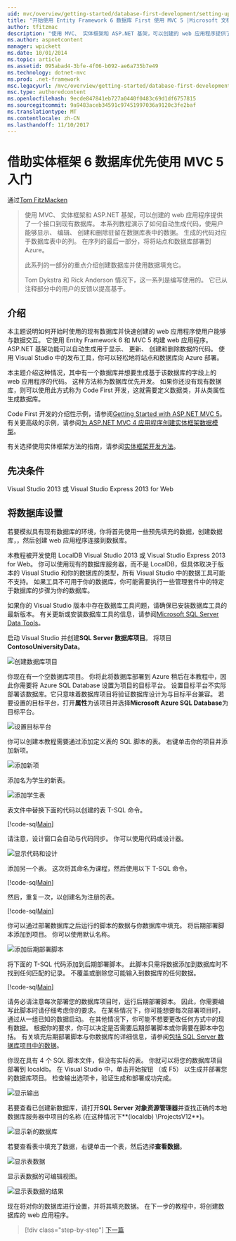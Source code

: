 ```yaml
---
uid: mvc/overview/getting-started/database-first-development/setting-up-database
title: "开始使用 Entity Framework 6 数据库 First 使用 MVC 5 |Microsoft 文档"
author: tfitzmac
description: "使用 MVC、 实体框架和 ASP.NET 基架，可以创建的 web 应用程序提供了一个接口到现有数据库。 此教程系列..."
ms.author: aspnetcontent
manager: wpickett
ms.date: 10/01/2014
ms.topic: article
ms.assetid: 095abad4-3bfe-4f06-b092-ae6a735b7e49
ms.technology: dotnet-mvc
ms.prod: .net-framework
msc.legacyurl: /mvc/overview/getting-started/database-first-development/setting-up-database
msc.type: authoredcontent
ms.openlocfilehash: 9ecde847841eb727a0440f0483c69d1df6757815
ms.sourcegitcommit: 9a9483aceb34591c97451997036a9120c3fe2baf
ms.translationtype: MT
ms.contentlocale: zh-CN
ms.lasthandoff: 11/10/2017
---
```

<a name="getting-started-with-entity-framework-6-database-first-using-mvc-5"></a>借助实体框架 6 数据库优先使用 MVC 5 入门
====================
通过[Tom FitzMacken](https://github.com/tfitzmac)

> 使用 MVC、 实体框架和 ASP.NET 基架，可以创建的 web 应用程序提供了一个接口到现有数据库。 本系列教程演示了如何自动生成代码，使用户能够显示、 编辑、 创建和删除驻留在数据库表中的数据。 生成的代码对应于数据库表中的列。 在序列的最后一部分，将将站点和数据库部署到 Azure。
> 
> 此系列的一部分的重点介绍创建数据库并使用数据填充它。
> 
> Tom Dykstra 和 Rick Anderson 情况下，这一系列是编写使用的。 它已从注释部分中的用户的反馈以提高基于。


## <a name="introduction"></a>介绍

本主题说明如何开始时使用的现有数据库并快速创建的 web 应用程序使用户能够与数据交互。 它使用 Entity Framework 6 和 MVC 5 构建 web 应用程序。 ASP.NET 基架功能可以自动生成用于显示、 更新、 创建和删除数据的代码。 使用 Visual Studio 中的发布工具，你可以轻松地将站点和数据库向 Azure 部署。

本主题介绍这种情况，其中有一个数据库并想要生成基于该数据库的字段上的 web 应用程序的代码。 这种方法称为数据库优先开发。 如果你还没有现有数据库，则可以使用此方式称为 Code First 开发，这就需要定义数据类，并从类属性生成数据库。

Code First 开发的介绍性示例，请参阅[Getting Started with ASP.NET MVC 5](../introduction/getting-started.md)。 有关更高级的示例，请参阅[为 ASP.NET MVC 4 应用程序创建实体框架数据模型](../getting-started-with-ef-using-mvc/creating-an-entity-framework-data-model-for-an-asp-net-mvc-application.md)。

有关选择使用实体框架方法的指南，请参阅[实体框架开发方法](https://msdn.microsoft.com/en-us/library/ms178359.aspx#dbfmfcf)。

## <a name="prerequisites"></a>先决条件

Visual Studio 2013 或 Visual Studio Express 2013 for Web

## <a name="set-up-the-database"></a>将数据库设置

若要模拟具有现有数据库的环境，你将首先使用一些预先填充的数据，创建数据库，，然后创建 web 应用程序连接到数据库。

本教程被开发使用 LocalDB Visual Studio 2013 或 Visual Studio Express 2013 for Web。 你可以使用现有的数据库服务器，而不是 LocalDB，但具体取决于版本的 Visual Studio 和你的数据库的类型，所有 Visual Studio 中的数据工具可能不支持。 如果工具不可用于你的数据库，你可能需要执行一些管理套件中的特定于数据库的步骤为你的数据库。

如果你的 Visual Studio 版本中存在数据库工具问题，请确保已安装数据库工具的最新版本。 有关更新或安装数据库工具的信息，请参阅[Microsoft SQL Server Data Tools](https://msdn.microsoft.com/en-us/data/hh297027)。

启动 Visual Studio 并创建**SQL Server 数据库项目**。 将项目**ContosoUniversityData**。

![创建数据库项目](setting-up-database/_static/image1.png)

你现在有一个空数据库项目。 你将此将数据库部署到 Azure 稍后在本教程中，因此你需要将 Azure SQL Database 设置为项目的目标平台。 设置目标平台不实际部署该数据库。它只意味着数据库项目将验证数据库设计为与目标平台兼容。 若要设置的目标平台，打开**属性**为该项目并选择**Microsoft Azure SQL Database**为目标平台。

![设置目标平台](setting-up-database/_static/image2.png)

你可以创建本教程需要通过添加定义表的 SQL 脚本的表。 右键单击你的项目并添加新项。

![添加新项](setting-up-database/_static/image3.png)

添加名为学生的新表。

![添加学生表](setting-up-database/_static/image4.png)

表文件中替换下面的代码以创建的表 T-SQL 命令。

[!code-sql[Main](setting-up-database/samples/sample1.sql)]

请注意，设计窗口会自动与代码同步。 你可以使用代码或设计器。

![显示代码和设计](setting-up-database/_static/image5.png)

添加另一个表。 这次将其命名为课程，然后使用以下 T-SQL 命令。

[!code-sql[Main](setting-up-database/samples/sample2.sql)]

然后，重复一次，以创建名为注册的表。

[!code-sql[Main](setting-up-database/samples/sample3.sql)]

你可以通过部署数据库之后运行的脚本的数据与你数据库中填充。 将后期部署脚本添加到项目。 你可以使用默认名称。

![添加后期部署脚本](setting-up-database/_static/image6.png)

将下面的 T-SQL 代码添加到后期部署脚本。 此脚本只需将数据添加到数据库时不找到任何匹配的记录。 不覆盖或删除您可能输入到数据库的任何数据。

[!code-sql[Main](setting-up-database/samples/sample4.sql)]

请务必请注意每次部署您的数据库项目时，运行后期部署脚本。 因此，你需要编写此脚本时请仔细考虑你的要求。 在某些情况下，你可能想要每次部署项目时，通过从一组已知的数据启动。 在其他情况下，你可能不想要更改任何方式中的现有数据。 根据你的要求，你可以决定是否需要后期部署脚本或你需要在脚本中包括。 有关填充后期部署脚本与你数据库的详细信息，请参阅[包括 SQL Server 数据库项目中的数据](https://blogs.msdn.com/b/ssdt/archive/2012/02/02/including-data-in-an-sql-server-database-project.aspx)。

你现在具有 4 个 SQL 脚本文件，但没有实际的表。 你就可以将您的数据库项目部署到 localdb。 在 Visual Studio 中，单击开始按钮 （或 F5） 以生成并部署您的数据库项目。 检查输出选项卡，验证生成和部署成功完成。

![显示输出](setting-up-database/_static/image7.png)

若要查看已创建新数据库，请打开**SQL Server 对象资源管理器**并查找正确的本地数据库服务器中项目的名称 (在这种情况下**(localdb) \ProjectsV12**)。

![显示新的数据库](setting-up-database/_static/image8.png)

若要查看表中填充了数据，右键单击一个表，然后选择**查看数据**。

![显示表数据](setting-up-database/_static/image9.png)

显示表数据的可编辑视图。

![显示表数据的结果](setting-up-database/_static/image10.png)

现在将对你的数据库进行设置，并将其填充数据。 在下一步的教程中，将创建数据库的 web 应用程序。

>[!div class="step-by-step"]
[下一篇](creating-the-web-application.md)
